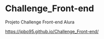 # Challenge_Front-end
Projeto Challenge Front-end Alura

https://jpbo95.github.io/Challenge_Front-end/
